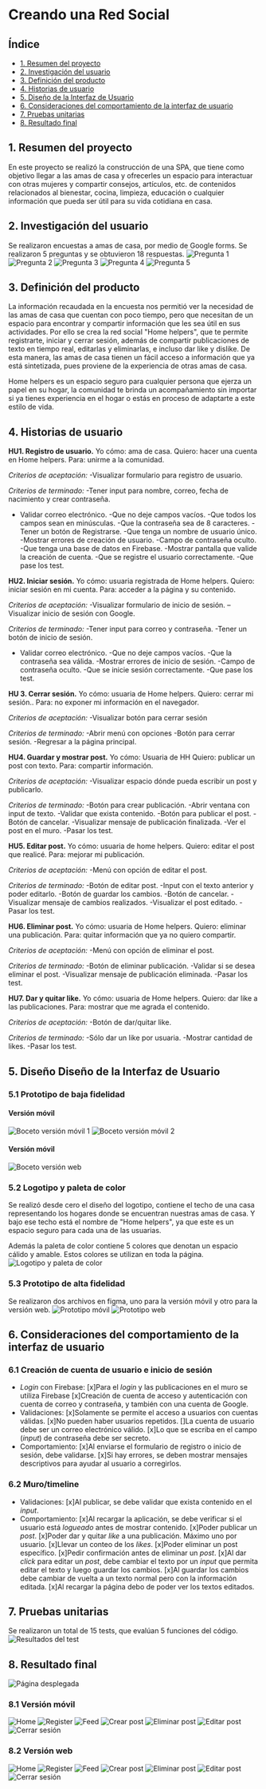 # Creando una Red Social

## Índice

* [1. Resumen del proyecto](#1-resumen-del-proyecto)
* [2. Investigación del usuario](#2-investigación-del-usuario)
* [3. Definición del producto](#3-definición-del-producto)
* [4. Historias de usuario](#4-historias-de-usuario)
* [5. Diseño de la Interfaz de Usuario](#5-diseño-de-la-interfaz-de-usuario)
* [6. Consideraciones del comportamiento de la interfaz de usuario](#6-consideraciones-del-comportamiento-de-la-interfaz-de-usuario)
* [7. Pruebas unitarias](#8-pruebas-unitarias)
* [8. Resultado final](#8-resultado-final)


## 1. Resumen del proyecto

En este proyecto se realizó la construcción de una SPA, que tiene como objetivo llegar a las amas de casa y ofrecerles un espacio para interactuar con otras mujeres y compartir consejos, artículos, etc. de contenidos relacionados al bienestar, cocina, limpieza, educación o cualquier información que pueda ser útil para su vida cotidiana en casa. 

## 2. Investigación del usuario

Se realizaron encuestas a amas de casa, por medio de Google forms. Se realizaron 5 preguntas y se obtuvieron 18 respuestas. 
![Pregunta 1](img-readme/pregunta-1.png)
![Pregunta 2](img-readme/pregunta-2.png)
![Pregunta 3](img-readme/pregunta-3.png)
![Pregunta 4](img-readme/pregunta-4.png)
![Pregunta 5](img-readme/pregunta-5.png)

## 3. Definición del producto

La información recaudada en la encuesta nos permitió ver la necesidad de las amas de casa que cuentan con poco tiempo, pero que necesitan de un espacio para encontrar y compartir información que les sea útil en sus actividades. Por ello se crea la red social "Home helpers", que te permite registrarte, iniciar y cerrar sesión, además de compartir publicaciones de texto en tiempo real, editarlas y eliminarlas, e incluso dar like y dislike. De esta manera, las amas de casa tienen un fácil acceso a información que ya está sintetizada, pues proviene de la experiencia de otras amas de casa.

Home helpers es un espacio seguro para cualquier persona que ejerza un papel en su hogar, la comunidad te brinda un acompañamiento sin importar si ya tienes experiencia en el hogar o estás en proceso de adaptarte a este estilo de vida.

## 4. Historias de usuario

**HU1. Registro de usuario.**
Yo cómo: ama de casa.
Quiero: hacer una cuenta en Home helpers.
Para: unirme a la comunidad.

*Criterios de aceptación:*
-Visualizar formulario para registro de usuario.

*Criterios de terminado:*
-Tener input para nombre, correo, fecha de nacimiento y crear contraseña.
- Validar correo electrónico.
-Que no deje campos vacíos.
-Que todos los campos sean en minúsculas.
-Que la contraseña sea de 8 caracteres.
-Tener un botón de Registrarse.
-Que tenga un nombre de usuario único.
-Mostrar errores de creación de usuario.
-Campo de contraseña oculto.
-Que tenga una base de datos en Firebase.
-Mostrar pantalla que valide la creación de cuenta.
-Que se registre el usuario correctamente.
-Que pase los test.

**HU2. Iniciar sesión.**
Yo cómo: usuaria registrada de Home helpers.
Quiero: iniciar sesión en mi cuenta.
Para: acceder a la página y su contenido.

*Criterios de aceptación:*
-Visualizar formulario de inicio de sesión.
–Visualizar inicio de sesión con Google.

*Criterios de terminado:*
-Tener input para correo y contraseña.
-Tener un botón de inicio de sesión.
- Validar correo electrónico.
-Que no deje campos vacíos.
-Que la contraseña sea válida.
-Mostrar errores de inicio de sesión.
-Campo de contraseña oculto.
-Que se inicie sesión correctamente.
-Que pase los test.

**HU 3. Cerrar sesión.**
Yo cómo: usuaria de Home helpers.
Quiero: cerrar mi sesión..
Para: no exponer mi información en el navegador.

*Criterios de aceptación:*
-Visualizar botón para cerrar sesión

*Criterios de terminado:*
-Abrir menú con opciones
-Botón para cerrar sesión.
-Regresar a la página principal.

**HU4. Guardar y mostrar post.**
Yo cómo: Usuaria de HH
Quiero: publicar un post con texto.
Para: compartir información.

*Criterios de aceptación:*
-Visualizar espacio dónde pueda escribir un post y publicarlo.

*Criterios de terminado:*
-Botón para crear publicación.
-Abrir ventana con input de texto.
-Validar que exista contenido.
-Botón para publicar el post.
-Botón de cancelar.
-Visualizar mensaje de publicación finalizada.
-Ver el post en el muro.
-Pasar los test.

**HU5. Editar post.**
Yo cómo: usuaria de home helpers.
Quiero: editar el post que realicé.
Para: mejorar mi publicación.

*Criterios de aceptación:*
-Menú con opción de editar el post.

*Criterios de terminado:*
-Botón de editar post.
-Input con el texto anterior y poder editarlo.
-Botón de guardar los cambios.
-Botón de cancelar.
-Visualizar mensaje de cambios realizados.
-Visualizar el post editado.
-Pasar los test.

**HU6. Eliminar post.**
Yo cómo: usuaria de Home helpers.
Quiero: eliminar una publicación.
Para: quitar información que ya no quiero compartir.

*Criterios de aceptación:*
-Menú con opción de eliminar el post.

*Criterios de terminado:*
-Botón de eliminar publicación.
-Validar si se desea eliminar el post.
-Visualizar mensaje de publicación eliminada.
-Pasar los test.

**HU7. Dar y quitar like.**
Yo cómo: usuaria de Home helpers.
Quiero: dar like a las publicaciones.
Para: mostrar que me agrada el contenido.

*Criterios de aceptación:*
-Botón de dar/quitar like.

*Criterios de terminado:*
-Sólo dar un like por usuaria.
-Mostrar cantidad de likes.
-Pasar los test.

## 5. Diseño Diseño de la Interfaz de Usuario

### 5.1 Prototipo de baja fidelidad

#### Versión móvil

![Boceto versión móvil 1](img-readme/movil-boceto-1.jpg)
![Boceto versión móvil 2](img-readme/movil-boceto-2.jpg)

#### Versión móvil

![Boceto versión web](img-readme/web-boceto.jpg)

### 5.2 Logotipo y paleta de color

Se realizó desde cero el diseño del logotipo, contiene el techo de una casa representando los hogares donde se encuentran nuestras amas de casa. Y bajo ese techo está el nombre de "Home helpers", ya que este es un espacio seguro para cada una de las usuarias. 

Además la paleta de color contiene 5 colores que denotan un espacio cálido y amable. Estos colores se utilizan en toda la página. 
![Logotipo y paleta de color](img-readme/logo-y-colores.png)

### 5.3 Prototipo de alta fidelidad

Se realizaron dos archivos en figma, uno para la versión móvil y otro para la versión web. 
![Prototipo móvil](https://www.figma.com/proto/qi2Lr1lWLbV151LkK4pVRA/Social-network?node-id=1-4&scaling=scale-down&page-id=0%3A1&starting-point-node-id=1%3A4)
![Prototipo web](https://www.figma.com/proto/IbQmNesQoSyvpGqBE2KWZK/Home-helpers-DESKTOP?node-id=1-2&scaling=min-zoom&page-id=0%3A1&starting-point-node-id=1%3A2)

## 6. Consideraciones del comportamiento de la interfaz de usuario

### 6.1 Creación de cuenta de usuario e inicio de sesión

* _Login_ con Firebase:
  [x]Para el _login_ y las publicaciones en el muro se utiliza Firebase
  [x]Creación de cuenta de acceso y autenticación con cuenta de correo y
    contraseña, y también con una cuenta de Google.
* Validaciones:
  [x]Solamente se permite el acceso a usuarios con cuentas válidas.
  [x]No pueden haber usuarios repetidos.
  []La cuenta de usuario debe ser un correo electrónico válido.
  [x]Lo que se escriba en el campo (_input_) de contraseña debe ser secreto.
* Comportamiento:
  [x]Al enviarse el formulario de registro o inicio de sesión, debe validarse.
  [x]Si hay errores, se deben mostrar mensajes descriptivos para ayudar al
  usuario a corregirlos.

### 6.2 Muro/timeline

* Validaciones:
 [x]Al publicar, se debe validar que exista contenido en el _input_.
* Comportamiento:
 [x]Al recargar la aplicación, se debe verificar si el usuario está _logueado_
    antes de mostrar contenido.
 [x]Poder publicar un _post_.
 [x]Poder dar y quitar _like_ a una publicación. Máximo uno por usuario.
 [x]Llevar un conteo de los _likes_.
 [x]Poder eliminar un post específico.
 [x]Pedir confirmación antes de eliminar un _post_.
 [x]Al dar _click_ para editar un _post_, debe cambiar el texto por un _input_
    que permita editar el texto y luego guardar los cambios.
 [x]Al guardar los cambios debe cambiar de vuelta a un texto normal pero con la
    información editada.
 [x]Al recargar la página debo de poder ver los textos editados.


## 7. Pruebas unitarias

Se realizaron un total de 15 tests, que evalúan 5 funciones del código. 
![Resultados del test](img-readme/test.PNG)

## 8. Resultado final

![Página desplegada](https://64246c325a8e9800b803f21f--elegant-maamoul-076eff.netlify.app/)

### 8.1 Versión móvil

![Home](img-readme/movil-home.png)
![Register](img-readme/movil-register.png)
![Feed](img-readme/movil-feed.png)
![Crear post](img-readme/movil-create-post.png)
![Eliminar post](img-readme/movil-eliminar-post.png)
![Editar post](img-readme/movil-editar-post.png)
![Cerrar sesión](img-readme/movil-cerrar-sesi%C3%B3n.png)

### 8.2 Versión web

![Home](img-readme/web-home.png)
![Register](img-readme/web-register.png)
![Feed](img-readme/web-feed.png)
![Crear post](img-readme/web-create-post.png)
![Eliminar post](img-readme/web-eliminar-post.png)
![Editar post](img-readme/web-editar-post.png)
![Cerrar sesión](img-readme/web-logout.png)

